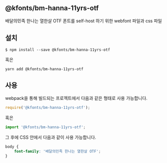 
@kfonts/bm-hanna-11yrs-otf
---------------------

배달의민족 한나는 열한살 OTF 폰트를 self-host 하기 위한 webfont 파일과 css 파일

설치
----

```
$ npm install --save @kfonts/bm-hanna-11yrs-otf
```

혹은

```
yarn add @kfonts/bm-hanna-11yrs-otf
```

사용
----

webpack을 통해 빌드되는 프로젝트에서 다음과 같은 형태로 사용 가능합니다.

```js
require('@kfonts/bm-hanna-11yrs-otf');
```

혹은

```js
import '@kfonts/bm-hanna-11yrs-otf';
```

그 후에 CSS 안에서 다음과 같이 사용 가능합니다.

```css
body {
    font-family: '배달의민족 한나는 열한살 OTF';
}
```
